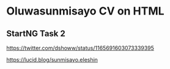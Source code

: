 # Oluwasunmisayo CV on HTML

## StartNG Task 2

https://twitter.com/dshoww/status/1165691603073339395

https://lucid.blog/sunmisayo.eleshin